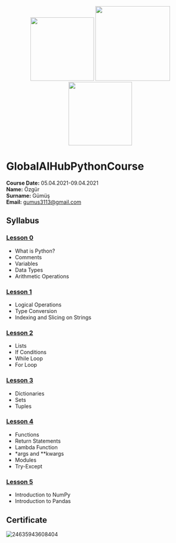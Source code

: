 <div align="center">
  <img src="images/tobb.png" height=170px >
    <img src="images/logo.png" height=200px>

  <img src="images/tobb2.png" height=170px >

</div>

# GlobalAIHubPythonCourse

**Course Date:** 05.04.2021-09.04.2021  
**Name:** Özgür  
**Surname:** Gümüş  
**Email:** gumus3113@gmail.com 

## Syllabus

### [Lesson 0](https://github.com/globalaihub/introduction-to-python/blob/master/Day0.ipynb)
- What is Python?
- Comments
- Variables
- Data Types
- Arithmetic Operations


### [Lesson 1](https://github.com/globalaihub/introduction-to-python/blob/master/Day1.ipynb)
- Logical Operations
- Type Conversion
- Indexing and Slicing on Strings


### [Lesson 2](https://github.com/globalaihub/introduction-to-python/blob/master/Day2.ipynb)
- Lists
- If Conditions
- While Loop
- For Loop

### [Lesson 3](https://github.com/globalaihub/introduction-to-python/blob/master/Day3.ipynb)
- Dictionaries
- Sets
- Tuples

### [Lesson 4](https://github.com/globalaihub/introduction-to-python/blob/master/Day4.ipynb)
- Functions
- Return Statements
- Lambda Function
- *args and **kwargs
- Modules
- Try-Except

### [Lesson 5](https://github.com/globalaihub/introduction-to-python/blob/master/Day5.ipynb)

- Introduction to NumPy
- Introduction to Pandas

## Certificate
![24635943608404](https://user-images.githubusercontent.com/73823527/114541049-e6ebbd00-9c5e-11eb-9022-6218e47c6e8e.png)







